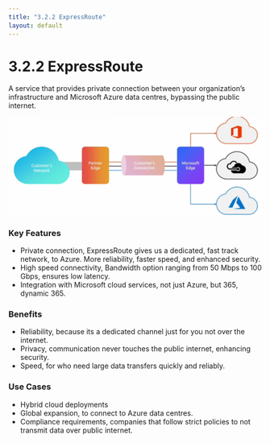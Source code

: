 ```yaml
---
title: "3.2.2 ExpressRoute"
layout: default
---
```


# 3.2.2 ExpressRoute

A service that provides private connection between your organization’s infrastructure and Microsoft Azure data centres, bypassing the public internet.

![image.png](/assets/images/image-20.png)

### Key Features

- Private connection, ExpressRoute gives us a dedicated, fast track network, to Azure. More reliability, faster speed, and enhanced security.
- High speed connectivity, Bandwidth option ranging from 50 Mbps to 100 Gbps, ensures low latency.
- Integration with Microsoft cloud services, not just Azure, but 365, dynamic 365.

### Benefits

- Reliability, because its a dedicated channel just for you not over the internet.
- Privacy, communication never touches the public internet, enhancing security.
- Speed, for who need large data transfers quickly and reliably.

### Use Cases

- Hybrid cloud deployments
- Global expansion, to connect to Azure data centres.
- Compliance requirements, companies that follow strict policies to not transmit data over public internet.